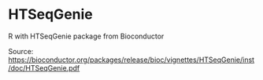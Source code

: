 # HTSeqGenie

R with HTSeqGenie package from Bioconductor

Source:
https://bioconductor.org/packages/release/bioc/vignettes/HTSeqGenie/inst/doc/HTSeqGenie.pdf
